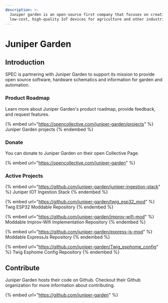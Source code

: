 ```yaml
---
description: >-
  Juniper garden is an open-source first company that focuses on creating
  low-cost, high-quality IoT devices for agriculture and other industries.
---
```


# Juniper Garden

## Introduction

SPEC is partnering with Juniper Garden to support its mission to provide open source software, hardware schematics and information for garden and automation.

### Product Roadmap

Learn more about Juniper Garden's product roadmap, provide feedback, and request features.

{% embed url="https://opencollective.com/juniper-garden/projects" %}
Juniper Garden projects
{% endembed %}

### Donate

You can donate to Juniper Garden on their open Collective Page.

{% embed url="https://opencollective.com/juniper-garden" %}

### Active Projects

{% embed url="https://github.com/juniper-garden/juniper-ingestion-stack" %}
Juniper IOT Ingestion Stack
{% endembed %}

{% embed url="https://github.com/juniper-garden/twig_esp32_mod" %}
Twig ESP32 Moddable Repository
{% endembed %}

{% embed url="https://github.com/juniper-garden/improv-wifi-mod" %}
Moddable Improv-Wifi Implementation Repository
{% endembed %}

{% embed url="https://github.com/juniper-garden/express-js-mod" %}
Moddable ExpressJs Repository
{% endembed %}

{% embed url="https://github.com/juniper-garden/Twig_esphome_config" %}
Twig Esphome Config Repository
{% endembed %}

## Contribute

Juniper Garden hosts their code on Github. Checkout their Github organization for more information about contributing.

{% embed url="https://github.com/juniper-garden" %}
